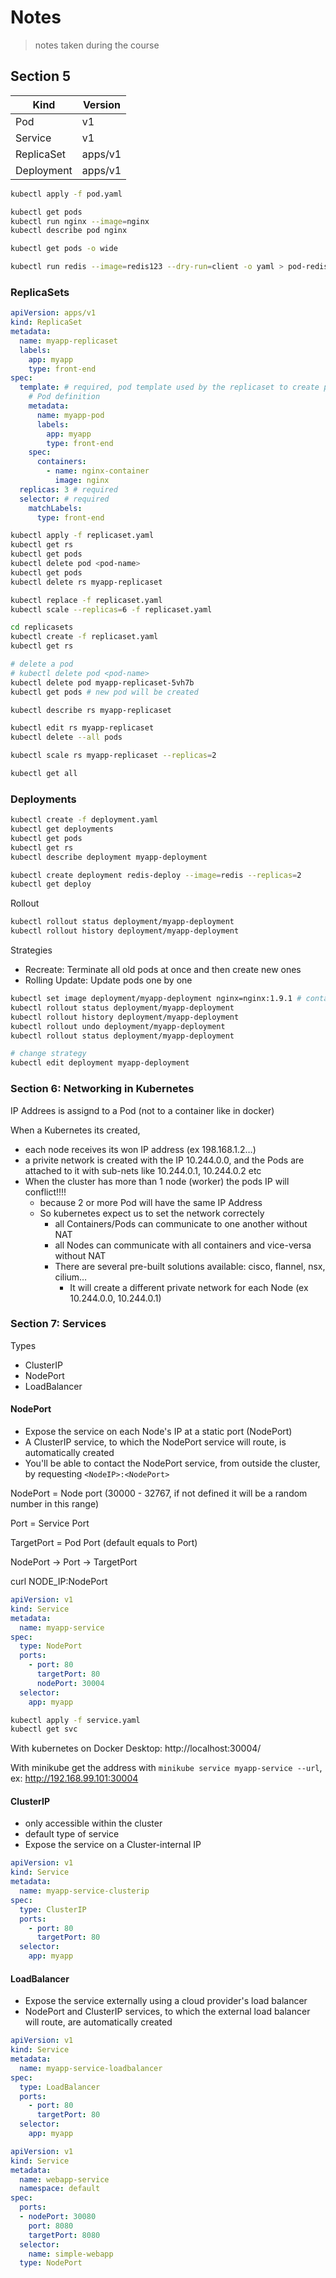 # Notes

> notes taken during the course


## Section 5

| Kind | Version |
| --- | --- |
| Pod | v1 |
| Service | v1 |
| ReplicaSet | apps/v1 |
| Deployment | apps/v1 |

```sh
kubectl apply -f pod.yaml
```

```sh
kubectl get pods
kubectl run nginx --image=nginx
kubectl describe pod nginx

kubectl get pods -o wide

kubectl run redis --image=redis123 --dry-run=client -o yaml > pod-redis.yaml
```

### ReplicaSets

```yaml
apiVersion: apps/v1
kind: ReplicaSet
metadata:
  name: myapp-replicaset
  labels:
    app: myapp
    type: front-end
spec:
  template: # required, pod template used by the replicaset to create pods when replicas are created or replaced
    # Pod definition
    metadata:
      name: myapp-pod
      labels:
        app: myapp
        type: front-end
    spec:
      containers:
        - name: nginx-container
          image: nginx
  replicas: 3 # required
  selector: # required
    matchLabels:
      type: front-end
```

```sh
kubectl apply -f replicaset.yaml
kubectl get rs
kubectl get pods
kubectl delete pod <pod-name>
kubectl get pods
kubectl delete rs myapp-replicaset
```

```sh
kubectl replace -f replicaset.yaml
kubectl scale --replicas=6 -f replicaset.yaml
```

```sh
cd replicasets
kubectl create -f replicaset.yaml
kubectl get rs

# delete a pod
# kubectl delete pod <pod-name>
kubectl delete pod myapp-replicaset-5vh7b 
kubectl get pods # new pod will be created

kubectl describe rs myapp-replicaset

kubectl edit rs myapp-replicaset
kubectl delete --all pods
```

```sh
kubectl scale rs myapp-replicaset --replicas=2
```

```sh
kubectl get all
```


### Deployments

```sh
kubectl create -f deployment.yaml
kubectl get deployments
kubectl get pods
kubectl get rs
kubectl describe deployment myapp-deployment
```

```sh
kubectl create deployment redis-deploy --image=redis --replicas=2
kubectl get deploy
```

Rollout

```sh
kubectl rollout status deployment/myapp-deployment
kubectl rollout history deployment/myapp-deployment
```

Strategies
- Recreate: Terminate all old pods at once and then create new ones
- Rolling Update: Update pods one by one

```sh
kubectl set image deployment/myapp-deployment nginx=nginx:1.9.1 # container_name= image_name
kubectl rollout status deployment/myapp-deployment
kubectl rollout history deployment/myapp-deployment
kubectl rollout undo deployment/myapp-deployment
kubectl rollout status deployment/myapp-deployment

# change strategy
kubectl edit deployment myapp-deployment
```

### Section 6: Networking in Kubernetes

IP Addrees is assignd to a Pod (not to a container like in docker)

When a Kubernetes its created, 

- each node receives its won IP address (ex 198.168.1.2…)
- a privite network is created with the IP 10.244.0.0, and the Pods are attached to it with sub-nets like 10.244.0.1, 10.244.0.2 etc
- When the cluster has more than 1 node (worker) the pods IP will conflict!!!!
    - because 2 or more Pod will have the same IP Address
    - So kubernetes expect us to set the network correctely
        - all Containers/Pods can communicate to one another without NAT
        - all Nodes can communicate with all containers and vice-versa without NAT
        - There are several pre-built solutions available: cisco, flannel, nsx, cilium…
            - It will create a different private network for each Node (ex 10.244.0.0, 10.244.0.1)

### Section 7: Services

Types

- ClusterIP
- NodePort
- LoadBalancer

#### NodePort

- Expose the service on each Node's IP at a static port (NodePort)
- A ClusterIP service, to which the NodePort service will route, is automatically created
- You'll be able to contact the NodePort service, from outside the cluster, by requesting `<NodeIP>:<NodePort>`


NodePort = Node port (30000 - 32767, if not defined it will be a random number in this range)

Port = Service Port

TargetPort = Pod Port (default equals to Port)

NodePort → Port → TargetPort

curl NODE_IP:NodePort

```yaml
apiVersion: v1
kind: Service
metadata:
  name: myapp-service
spec:
  type: NodePort
  ports:
    - port: 80
      targetPort: 80
      nodePort: 30004
  selector:
    app: myapp
```

```sh
kubectl apply -f service.yaml
kubectl get svc
```

With kubernetes on Docker Desktop: http://localhost:30004/  

With minikube get the address with `minikube service myapp-service --url`, ex: http://192.168.99.101:30004  

#### ClusterIP

- only accessible within the cluster
- default type of service
- Expose the service on a Cluster-internal IP

```yaml
apiVersion: v1
kind: Service
metadata:
  name: myapp-service-clusterip
spec:
  type: ClusterIP
  ports:
    - port: 80
      targetPort: 80
  selector:
    app: myapp
```

#### LoadBalancer

- Expose the service externally using a cloud provider's load balancer
- NodePort and ClusterIP services, to which the external load balancer will route, are automatically created

```yaml
apiVersion: v1
kind: Service
metadata:
  name: myapp-service-loadbalancer
spec:
  type: LoadBalancer
  ports:
    - port: 80
      targetPort: 80
  selector:
    app: myapp
```


```yaml
apiVersion: v1
kind: Service
metadata:
  name: webapp-service 
  namespace: default
spec:
  ports:
  - nodePort: 30080
    port: 8080
    targetPort: 8080
  selector:
    name: simple-webapp
  type: NodePort
```
